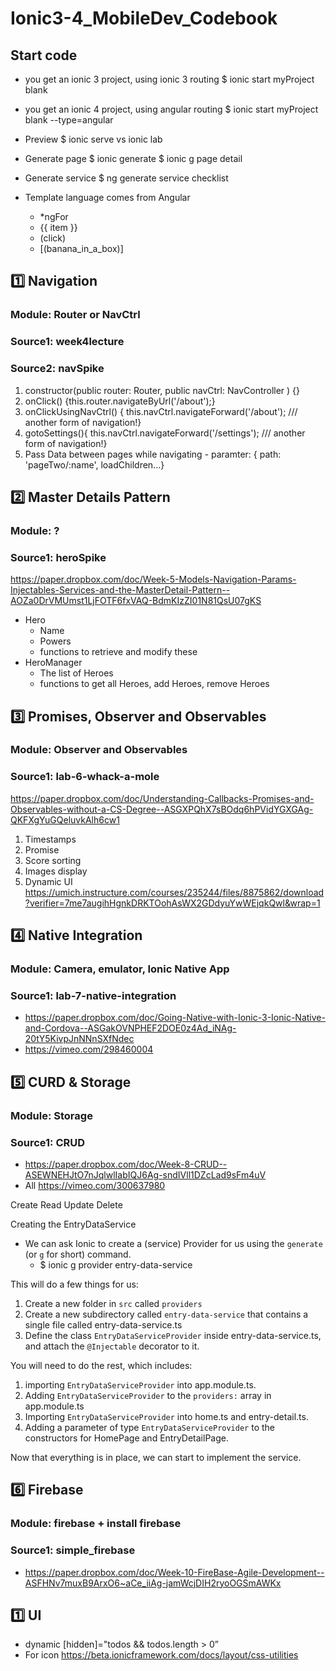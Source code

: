 # Ionic3-4_MobileDev_Codebook
## Start code
- you get an ionic 3 project, using ionic 3 routing
$ ionic start myProject blank
- you get an ionic 4 project, using angular routing
$ ionic start myProject blank --type=angular

- Preview
$ ionic serve vs ionic lab

- Generate page
$ ionic generate
$ ionic g page detail

- Generate service
$ ng generate service checklist

- Template language comes from Angular
    * *ngFor
    * {{ item }}
    * (click)
    * [(banana_in_a_box)]


## 1️⃣ Navigation 
### Module: Router or NavCtrl
### Source1: week4lecture
### Source2: navSpike
1. constructor(public router: Router, public navCtrl: NavController ) {}
2. onClick() {this.router.navigateByUrl('/about');}
3. onClickUsingNavCtrl() { this.navCtrl.navigateForward('/about'); /// another form of navigation!}
4. gotoSettings(){ this.navCtrl.navigateForward('/settings'); /// another form of navigation!}
5. Pass Data between pages while navigating - paramter: { path: 'pageTwo/:name', loadChildren...}

## 2️⃣ Master Details Pattern 
### Module: ?
### Source1: heroSpike
https://paper.dropbox.com/doc/Week-5-Models-Navigation-Params-Injectables-Services-and-the-MasterDetail-Pattern--AOZa0DrVMUmst1LjFOTF6fxVAQ-BdmKIzZI01N81QsU07gKS
- Hero
  - Name
  - Powers
  - functions to retrieve and modify these
- HeroManager
  - The list of Heroes
  - functions to get all Heroes, add Heroes, remove Heroes
 
## 3️⃣ Promises, Observer and Observables 
### Module: Observer and Observables 
### Source1: lab-6-whack-a-mole
https://paper.dropbox.com/doc/Understanding-Callbacks-Promises-and-Observables-without-a-CS-Degree--ASGXPQhX7sBOdq6hPVidYGXGAg-QKFXgYuGQeluvkAlh6cw1
1. Timestamps
2. Promise
3. Score sorting
4. Images display
5. Dynamic UI
https://umich.instructure.com/courses/235244/files/8875862/download?verifier=7me7augihHgnkDRKTOohAsWX2GDdyuYwWEjqkQwl&wrap=1

## 4️⃣ Native Integration 
### Module: Camera, emulator, Ionic Native App 
### Source1: lab-7-native-integration
- https://paper.dropbox.com/doc/Going-Native-with-Ionic-3-Ionic-Native-and-Cordova--ASGakOVNPHEF2DOE0z4Ad_iNAg-20tY5KivpJnNNnSXfNdec
- https://vimeo.com/298460004

## 5️⃣ CURD & Storage
### Module: Storage
### Source1: CRUD
- https://paper.dropbox.com/doc/Week-8-CRUD--ASEWNEHJtO7nJqlwlIabIQJ6Ag-sndIVll1DZcLad9sFm4uV
- All  https://vimeo.com/300637980

Create Read Update Delete

Creating the  EntryDataService
- We can ask Ionic to create a (service) Provider for us using the `generate`  (or `g` for short) command.
    - $ ionic g provider entry-data-service

This will do a few things for us:
1. Create a new folder in `src` called `providers`
2. Create a new subdirectory called `entry-data-service` that contains a single file called entry-data-service.ts
3. Define the class `EntryDataServiceProvider` inside entry-data-service.ts, and attach the `@Injectable` decorator to it.

You will need to do the rest, which includes:
1. importing `EntryDataServiceProvider` into app.module.ts.
2. Adding `EntryDataServiceProvider` to the `providers:` array in app.module.ts
3. Importing `EntryDataServiceProvider` into home.ts and entry-detail.ts.
4. Adding a parameter of type  `EntryDataServiceProvider` to the constructors for HomePage and EntryDetailPage.

Now that everything is in place, we can start to implement the service.


## 6️⃣ Firebase
### Module: firebase + install firebase
### Source1: simple_firebase
- https://paper.dropbox.com/doc/Week-10-FireBase-Agile-Development--ASFHNv7muxB9ArxO6~aCe_iiAg-jamWcjDIH2ryoOGSmAWKx


## 1️⃣ UI
- dynamic
[hidden]="todos &amp;&amp; todos.length &gt; 0”
- For icon
https://beta.ionicframework.com/docs/layout/css-utilities <ion-icon slot="icon-only" name="add-circle"></ion-icon>
